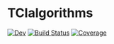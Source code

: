 # TCIalgorithms

[![Dev](https://img.shields.io/badge/docs-dev-blue.svg)](https://quanticstci.gitlab.io/TCIalgorithms.jl/dev)
[![Build Status](https://gitlab.com/quanticstci/TCIalgorithms.jl/badges/main/pipeline.svg)](https://gitlab.com/quanticstci/TCIalgorithms.jl/pipelines)
[![Coverage](https://gitlab.com/quanticstci/TCIalgorithms.jl/badges/main/coverage.svg)](https://gitlab.com/quanticstci/TCIalgorithms.jl/commits/main)
